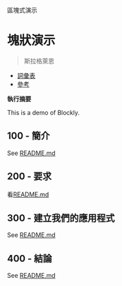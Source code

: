 區塊式演示

# 塊狀演示

> 斯拉格萊恩

-   [詞彙表](./GLOSSARY.md)
-   [參考](./REFERENCES.md)

**執行摘要**

This is a demo of Blockly.

## 100 - 簡介

See [README.md](./100/README.md)

## 200 - 要求

看[README.md](./200/README.md)

## 300 - 建立我們的應用程式

See [README.md](./300/README.md)

## 400 - 結論

See [README.md](./400/README.md)
